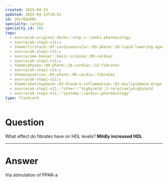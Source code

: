 ```yaml
---
created: 2025-04-13
updated: 2025-04-13T10:51
id: jOs<Q4oDQ<
specialty: cardio
specialty_id: 201
tags:
  - source/ak-original-decks::step-1::zanki-pharmacology
  - source/ak-step1-v11::
  - theme/firstaid::07-cardiovascular::05-pharm::10-lipid-lowering-agents::fibrates
  - source/ak-step1-v11::
  - source/ome-banner::basic-science::09-cardiac
  - source/ak-step1-v11::
  - theme/physeo::09-pharm::10-cardiac::12-fibrates
  - source/ak-step1-v11::
  - theme/pixorize::03-pharm::06-cardio::fibrates
  - source/ak-step1-v11::
  - theme/sketchypharm::03-blood-&-inflammation::02-dyslipidemia-drugs::03-fibrates,-niacin
  - source/ak-step1-v11::^other::^highyield::2-relativelyhighyield
  - source/ak-step1-v11::^systems::cardio::pharmacology"
type: flashcard
---
```


# Question
What effect do fibrates have on HDL levels?     **Mildly increased HDL**

---

# Answer
Via stimulation of PPAR-a